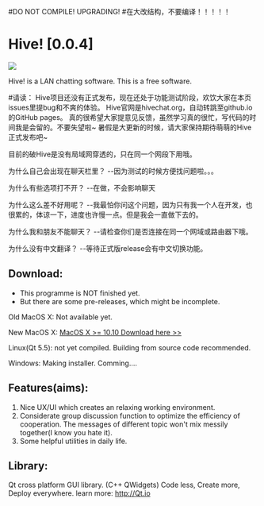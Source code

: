 #DO NOT COMPILE! UPGRADING!
#在大改结构，不要编译！！！！！
# Hive! [0.0.4]

![](http://7xpqkc.dl1.z0.glb.clouddn.com/HiveIcon_small.png)

Hive! is a LAN chatting software. This is a free software.

#请读：
Hive项目还没有正式发布，现在还处于功能测试阶段，欢饮大家在本页issues里提bug和不爽的体验。
Hive官网是hivechat.org，自动转跳至github.io的GitHub pages。
真的很希望大家提意见反馈，虽然学习真的很忙，写代码的时间我是会留的。不要失望啦~
暑假是大更新的时候，请大家保持期待萌萌的Hive正式发布吧~

目前的破Hive是没有局域网穿透的，只在同一个网段下用哦。

<p>为什么自己会出现在聊天栏里？
--因为测试的时候方便找问题啦。。。</p>
<p>为什么有些选项打不开？
--在做，不会影响聊天</p>
<p>为什么这么差不好用呢？
--我最怕你问这个问题，因为只有我一个人在开发，也很累的，体谅一下，进度也许慢一点。但是我会一直做下去的。</p>
<p>为什么我和朋友不能聊天？
--请检查你们是否连接在同一个网域或路由器下哦。</p>
<p>为什么没有中文翻译？
--等待正式版release会有中文切换功能。</p>

## Download:
* This programme is NOT finished yet.
* But there are some pre-releases, which might be incomplete.

Old MacOS X:
Not available yet.

New MacOS X:
[MacOS X >= 10.10 Download here >>](http://7xpoh1.dl1.z0.glb.clouddn.com/Hive_0.0.4_alpha_osx_new_Qt5.6.zip.dmg)

Linux(Qt 5.5):
	not yet compiled. Building from source code recommended.

Windows:
Making installer. Comming....
## Features(aims):
1. Nice UX/UI which creates an relaxing working environment.
2. Considerate group discussion function to optimize the efficiency of cooperation. The messages of different topic won't mix messily together(I know you hate it).
3. Some helpful utilities in daily life. 

## Library:
Qt cross platform GUI library. (C++ QWidgets)
Code less,
Create more,
Deploy everywhere.
learn more: http://Qt.io


